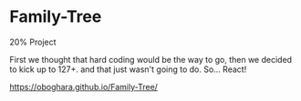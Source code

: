 # Family-Tree
20% Project

First we thought that hard coding would be the way to go, then we decided to kick up to 127+. and that just wasn't going to do. So... React!

https://oboghara.github.io/Family-Tree/
